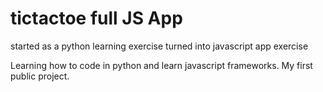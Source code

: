 # tictactoe full JS App
started as a python learning exercise turned into javascript app exercise

Learning how to code in python and learn javascript frameworks.
My first public project.
